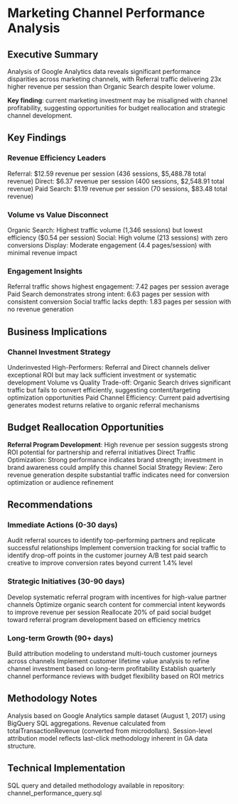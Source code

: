 # Marketing Channel Performance Analysis

## Executive Summary ##
Analysis of Google Analytics data reveals significant performance disparities across marketing channels, with Referral traffic delivering 23x higher revenue per session than Organic Search despite lower volume. 

**Key finding**: current marketing investment may be misaligned with channel profitability, suggesting opportunities for budget reallocation and strategic channel development.


## Key Findings ##

### Revenue Efficiency Leaders ###

Referral: $12.59 revenue per session (436 sessions, $5,488.78 total revenue)
Direct: $6.37 revenue per session (400 sessions, $2,548.91 total revenue)
Paid Search: $1.19 revenue per session (70 sessions, $83.48 total revenue)


### Volume vs Value Disconnect ###

Organic Search: Highest traffic volume (1,346 sessions) but lowest efficiency ($0.54 per session)
Social: High volume (213 sessions) with zero conversions
Display: Moderate engagement (4.4 pages/session) with minimal revenue impact


### Engagement Insights ###

Referral traffic shows highest engagement: 7.42 pages per session average
Paid Search demonstrates strong intent: 6.63 pages per session with consistent conversion
Social traffic lacks depth: 1.83 pages per session with no revenue generation

## Business Implications ##

### Channel Investment Strategy ###

Underinvested High-Performers: Referral and Direct channels deliver exceptional ROI but may lack sufficient investment or systematic development
Volume vs Quality Trade-off: Organic Search drives significant traffic but fails to convert efficiently, suggesting content/targeting optimization opportunities
Paid Channel Efficiency: Current paid advertising generates modest returns relative to organic referral mechanisms

## Budget Reallocation Opportunities ##

**Referral Program Development**: High revenue per session suggests strong ROI potential for partnership and referral initiatives
Direct Traffic Optimization: Strong performance indicates brand strength; investment in brand awareness could amplify this channel
Social Strategy Review: Zero revenue generation despite substantial traffic indicates need for conversion optimization or audience refinement

## Recommendations ##
### Immediate Actions (0-30 days) ###

Audit referral sources to identify top-performing partners and replicate successful relationships
Implement conversion tracking for social traffic to identify drop-off points in the customer journey
A/B test paid search creative to improve conversion rates beyond current 1.4% level

### Strategic Initiatives (30-90 days) ###

Develop systematic referral program with incentives for high-value partner channels
Optimize organic search content for commercial intent keywords to improve revenue per session
Reallocate 20% of paid social budget toward referral program development based on efficiency metrics

### Long-term Growth (90+ days) ###

Build attribution modeling to understand multi-touch customer journeys across channels
Implement customer lifetime value analysis to refine channel investment based on long-term profitability
Establish quarterly channel performance reviews with budget flexibility based on ROI metrics

## Methodology Notes ##
Analysis based on Google Analytics sample dataset (August 1, 2017) using BigQuery SQL aggregations. Revenue calculated from totalTransactionRevenue (converted from microdollars). Session-level attribution model reflects last-click methodology inherent in GA data structure.

## Technical Implementation ##
SQL query and detailed methodology available in repository: channel_performance_query.sql

